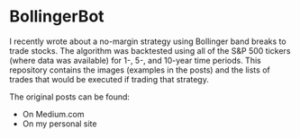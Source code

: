 # BollingerBot
I recently wrote about a no-margin strategy using Bollinger band breaks to trade stocks. The algorithm was backtested using all of the S&P 500 tickers (where data was available) for 1-, 5-, and 10-year time periods. This repository contains the images (examples in the posts) and the lists of trades that would be executed if trading that strategy.

The original posts can be found:

+ On Medium.com
+ On my personal site
